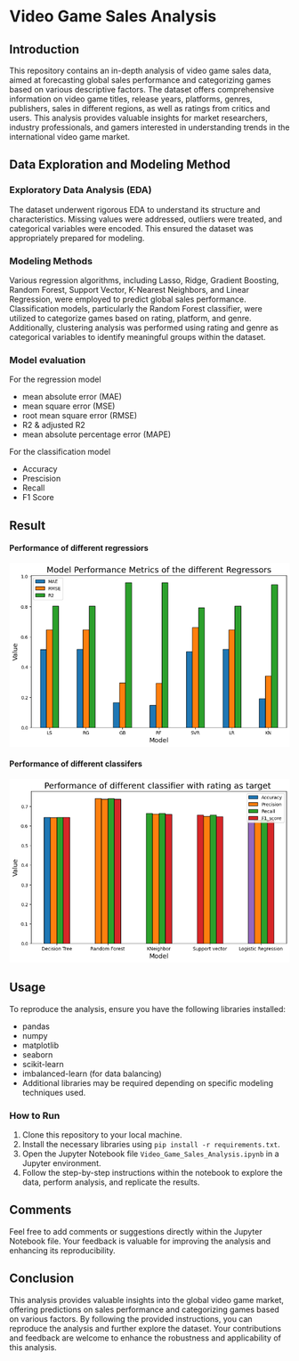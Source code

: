 # Video Game Sales Analysis

## Introduction

This repository contains an in-depth analysis of video game sales data, aimed at forecasting global sales performance and categorizing games based on various descriptive factors. The dataset offers comprehensive information on video game titles, release years, platforms, genres, publishers, sales in different regions, as well as ratings from critics and users. This analysis provides valuable insights for market researchers, industry professionals, and gamers interested in understanding trends in the international video game market.

## Data Exploration and Modeling Method

### Exploratory Data Analysis (EDA)

The dataset underwent rigorous EDA to understand its structure and characteristics. Missing values were addressed, outliers were treated, and categorical variables were encoded. This ensured the dataset was appropriately prepared for modeling.

### Modeling Methods

Various regression algorithms, including Lasso, Ridge, Gradient Boosting, Random Forest, Support Vector, K-Nearest Neighbors, and Linear Regression, were employed to predict global sales performance. Classification models, particularly the Random Forest classifier, were utilized to categorize games based on rating, platform, and genre. Additionally, clustering analysis was performed using rating and genre as categorical variables to identify meaningful groups within the dataset.

### Model evaluation 
For the regression model 

-  mean absolute error (MAE)
-  mean square error (MSE)
-  root mean square error (RMSE)
-  R2 & adjusted R2
-  mean absolute percentage error (MAPE)

For the classification model 
 - Accuracy
 - Prescision
 - Recall
 - F1 Score
## Result

#### Performance of different regressiors 

![different regressor ](https://github.com/adewoleaj/Video-Game-Sales-Analysis/blob/main/different%20regressors.png?raw=true)

#### Performance of different classifers 


![different classifers](https://github.com/adewoleaj/Video-Game-Sales-Analysis/blob/main/different%20classifier.png?raw=true)
   
## Usage

To reproduce the analysis, ensure you have the following libraries installed:

- pandas
- numpy
- matplotlib
- seaborn
- scikit-learn
- imbalanced-learn (for data balancing)
- Additional libraries may be required depending on specific modeling techniques used.

### How to Run

1. Clone this repository to your local machine.
2. Install the necessary libraries using `pip install -r requirements.txt`.
3. Open the Jupyter Notebook file `Video_Game_Sales_Analysis.ipynb` in a Jupyter environment.
4. Follow the step-by-step instructions within the notebook to explore the data, perform analysis, and replicate the results.

## Comments

Feel free to add comments or suggestions directly within the Jupyter Notebook file. Your feedback is valuable for improving the analysis and enhancing its reproducibility.

## Conclusion

This analysis provides valuable insights into the global video game market, offering predictions on sales performance and categorizing games based on various factors. By following the provided instructions, you can reproduce the analysis and further explore the dataset. Your contributions and feedback are welcome to enhance the robustness and applicability of this analysis.

